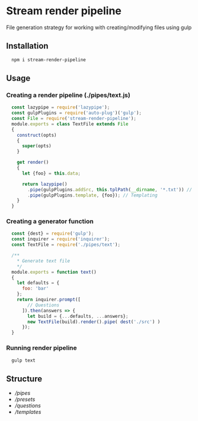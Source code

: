 # Stream render pipeline
File generation strategy for working with creating/modifying files using gulp

## Installation
```bash
  npm i stream-render-pipeline
```

## Usage
### Creating a render pipeline (./pipes/text.js)
```js
  const lazypipe = require('lazypipe');
  const gulpPlugins = require('auto-plug')('gulp');
  const File = require('stream-render-pipeline');
  module.exports = class TextFile extends File
  {
    construct(opts)
    {
      super(opts)
    }

    get render()
    {
      let {foo} = this.data;

      return lazypipe()
        .pipe(gulpPlugins.addSrc, this.tplPath(__dirname, '*.txt')) // Template file
        .pipe(gulpPlugins.template, {foo}); // Templating
    }
  }
```

### Creating a generator function
```js
  const {dest} = require('gulp');
  const inquirer = require('inquirer');
  const TextFile = require('./pipes/text');

  /**
    * Generate text file
    */
  module.exports = function text()
  {
    let defaults = {
      foo: 'bar'
    };
    return inquirer.prompt([
        // Questions
      ]).then(answers => {
        let build = {...defaults, ...answers};
        new TextFile(build).render().pipe( dest('./src') )
      });
  }
```

### Running render pipeline
```bash
  gulp text
```

## Structure
- */pipes*
- */presets*
- */questions*
- */templates*
